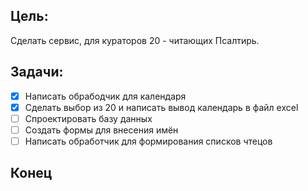 ## Цель:
Сделать сервис, для кураторов 20 - читающих Псалтирь.

## Задачи:
- [x] Написать обрабодчик для календаря
- [x] Сделать выбор из 20 и написать вывод календарь в файл excel
- [ ] Спроектировать базу данных
- [ ] Создать формы для внесения имён
- [ ] Написать обработчик для формирования списков чтецов

## Конец
